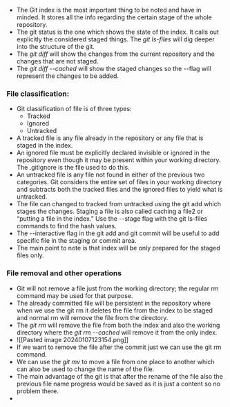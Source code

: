 * The Git index is the most important thing to be noted and have in minded. It stores all the info regarding the certain stage of the whole repository.
* The git status is the one which shows the state of the index. It calls out explicitly the considered staged things. The *git ls-files* will dig deeper into the structure of the git.
* The *git diff* will show the changes from the current repository and the changes that are not staged.
* The *git diff --cached* will show the staged changes so the --flag will represent the changes to be added.
### File classification:
* Git classification of file is of three types:
	* Tracked
	* Ignored
	* Untracked
* A tracked file is any file already in the repository or any file that is staged in the index.
* An ignored file must be explicitly declared invisible or ignored in the repository even though it may be present within your working directory. The .gitignore is the file used to do this.
* An untracked file is any file not found in either of the previous two categories. Git considers the entire set of files in your working directory and subtracts both the tracked files and the ignored files to yield what is untracked.
* The file can changed to tracked from untracked using the git add which stages the changes. Staging a file is also called caching a file2 or “putting a file in the index.” Use the --stage flag with the git ls-files commands to find the hash values.
* The --interactive flag in the git add and git commit will be useful to add specific file in the staging or commit area. 
* The main point to note is that index will be only prepared for the staged files only.
### File removal and other operations
* Git will not remove a file just from the working directory; the regular rm command may be used for that purpose.
* The already committed file will be persistent in the repository where when we use the git rm it deletes the file from the index to be staged and normal rm will remove the file from the directory.
* The *git rm* will remove the file from both the index and also the working directory where the *git rm --cached* will remove it from the only index.
* ![[Pasted image 20240107123154.png]]
* If we want to remove the file after the commit just we can use the git rm command.
* We can use the *git mv* to move a file from one place to another which can also be used to change the name of the file.
* The main advantage of the git is that after the rename of the file also the previous file name progress would be saved as it is just a content so no problem there.
* 
